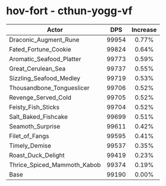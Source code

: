 # hov-fort - cthun-yogg-vf
| Actor | DPS | Increase |
|---|:---:|:---:|
|Draconic_Augment_Rune|99954|0.77%|
|Fated_Fortune_Cookie|99824|0.64%|
|Aromatic_Seafood_Platter|99773|0.59%|
|Great_Cerulean_Sea|99737|0.55%|
|Sizzling_Seafood_Medley|99719|0.53%|
|Thousandbone_Tongueslicer|99706|0.52%|
|Revenge_Served_Cold|99705|0.52%|
|Feisty_Fish_Sticks|99704|0.52%|
|Salt_Baked_Fishcake|99699|0.51%|
|Seamoth_Surprise|99611|0.42%|
|Filet_of_Fangs|99595|0.41%|
|Timely_Demise|99537|0.35%|
|Roast_Duck_Delight|99419|0.23%|
|Thrice_Spiced_Mammoth_Kabob|99374|0.19%|
|Base|99190|0.00%|
